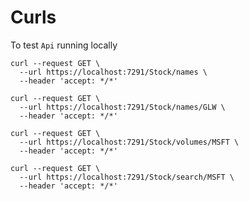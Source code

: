 # Curls

To test `Api` running locally

```curl
curl --request GET \
  --url https://localhost:7291/Stock/names \
  --header 'accept: */*'
```

```curl
curl --request GET \
  --url https://localhost:7291/Stock/names/GLW \
  --header 'accept: */*'
```

```curl
curl --request GET \
  --url https://localhost:7291/Stock/volumes/MSFT \
  --header 'accept: */*'
```

```curl
curl --request GET \
  --url https://localhost:7291/Stock/search/MSFT \
  --header 'accept: */*'
```
